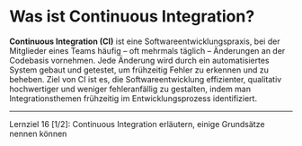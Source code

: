 # Was ist Continuous Integration?

**Continuous Integration (CI)** ist eine Softwareentwicklungspraxis, bei der Mitglieder eines Teams häufig – oft mehrmals täglich – Änderungen an der Codebasis vornehmen. Jede Änderung wird durch ein automatisiertes System gebaut und getestet, um frühzeitig Fehler zu erkennen und zu beheben. Ziel von CI ist es, die Softwareentwicklung effizienter, qualitativ hochwertiger und weniger fehleranfällig zu gestalten, indem man Integrationsthemen frühzeitig im Entwicklungsprozess identifiziert.

---

Lernziel 16 \[1/2\]: Continuous Integration erläutern, einige Grundsätze nennen können
